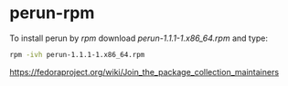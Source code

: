 # perun-rpm
To install perun by _rpm_ download _perun-1.1.1-1.x86_64.rpm_ and type:
```bash
rpm -ivh perun-1.1.1-1.x86_64.rpm
```
https://fedoraproject.org/wiki/Join_the_package_collection_maintainers
